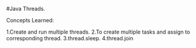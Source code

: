 #Java Threads.

Concepts Learned:

1.Create and run multiple threads.
2.To create multiple tasks and assign to corresponding thread.
3.thread.sleep.
4.thread.join